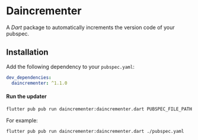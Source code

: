 # Daincrementer

A *Dart* package to automatically increments the version code of your pubspec.

## Installation

Add the following dependency to your `pubspec.yaml`:

```yaml
dev_dependencies:
  daincrementer: ^1.1.0
```

#### Run the updater

```bash
flutter pub pub run daincrementer:daincrementer.dart PUBSPEC_FILE_PATH
```

For example:

```bash
flutter pub pub run daincrementer:daincrementer.dart ./pubspec.yaml
```